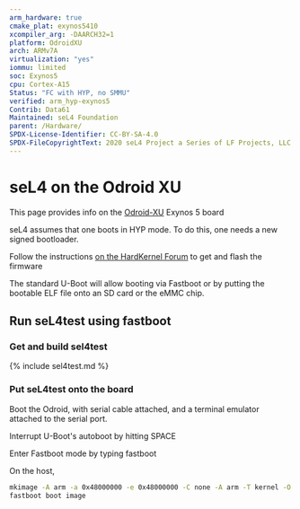 ```yaml
---
arm_hardware: true
cmake_plat: exynos5410
xcompiler_arg: -DAARCH32=1
platform: OdroidXU
arch: ARMv7A
virtualization: "yes"
iommu: limited
soc: Exynos5
cpu: Cortex-A15
Status: "FC with HYP, no SMMU"
verified: arm_hyp-exynos5
Contrib: Data61
Maintained: seL4 Foundation
parent: /Hardware/
SPDX-License-Identifier: CC-BY-SA-4.0
SPDX-FileCopyrightText: 2020 seL4 Project a Series of LF Projects, LLC.
---
```


# seL4 on the Odroid XU

This page provides info on the
[Odroid-XU](https://www.hardkernel.com/shop/odroid-xu/)
Exynos 5 board

seL4 assumes that one boots in HYP mode. To do this, one needs a new
signed bootloader.

Follow the instructions
[on the HardKernel Forum](http://forum.odroid.com/viewtopic.php?f=64&t=2778&sid=be659cc75c16e1ecf436075e3c548003&start=60#p33805) to get and flash the firmware

The standard U-Boot will allow booting via Fastboot or by putting the
bootable ELF file onto an SD card or the eMMC chip.

## Run seL4test using fastboot

### Get and build sel4test

{% include sel4test.md %}

### Put seL4test onto the board

Boot the Odroid, with serial cable
attached, and a terminal emulator attached to the serial port.

Interrupt U-Boot's autoboot by hitting SPACE

Enter Fastboot mode by typing fastboot

On the host,

```bash
mkimage -A arm -a 0x48000000 -e 0x48000000 -C none -A arm -T kernel -O qnx -d images/sel4test-driver-image-arm-exynos5 image
fastboot boot image
```
